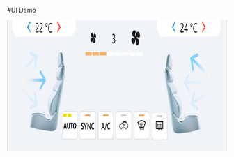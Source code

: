 #UI Demo

<img src="images/demo.png" alt="MarineGEO circle logo" style="height: 300px; width:900px;"/>